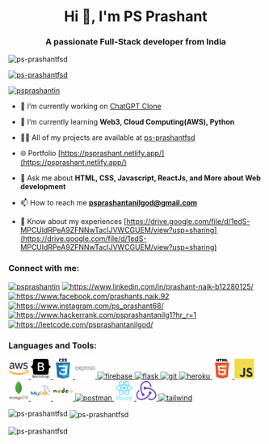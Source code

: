 <h1 align="center">Hi 👋, I'm PS Prashant</h1>
<h3 align="center">A passionate Full-Stack developer from India</h3>

<p align="left"> <img src="https://komarev.com/ghpvc/?username=ps-prashantfsd&label=Profile%20views&color=0e75b6&style=flat" alt="ps-prashantfsd" /> </p>

<p align="left"> <a href="https://github.com/ryo-ma/github-profile-trophy"><img src="https://github-profile-trophy.vercel.app/?username=ps-prashantfsd" alt="ps-prashantfsd" /></a> </p>

<p align="left"> <a href="https://twitter.com/psprashantin" target="blank"><img src="https://img.shields.io/twitter/follow/psprashantin?logo=twitter&style=for-the-badge" alt="psprashantin" /></a> </p>

- 🔭 I’m currently working on [ChatGPT Clone](https://github.com/PS-PrashantFSD/chatGPT-by-ps)

- 🌱 I’m currently learning **Web3, Cloud Computing(AWS), Python**

- 👨‍💻 All of my projects are available at [ps-prashantfsd](ps-prashantfsd)

- 🌐 Portfolio [https://psprashant.netlify.app/](https://psprashant.netlify.app/)

- 💬 Ask me about **HTML, CSS, Javascript, ReactJs, and More about Web development**

- 📫 How to reach me **psprashantanilgod@gmail.com**

- 📄 Know about my experiences [https://drive.google.com/file/d/1edS-MPCUldRPeA9ZFNNwTacIJVWCGUEM/view?usp=sharing](https://drive.google.com/file/d/1edS-MPCUldRPeA9ZFNNwTacIJVWCGUEM/view?usp=sharing)

<h3 align="left">Connect with me:</h3>
<p align="left">
<a href="https://twitter.com/psprashantin" target="blank"><img align="center" src="https://raw.githubusercontent.com/rahuldkjain/github-profile-readme-generator/master/src/images/icons/Social/twitter.svg" alt="psprashantin" height="30" width="40" /></a>
<a href="https://linkedin.com/in/https://www.linkedin.com/in/prashant-naik-b12280125/" target="blank"><img align="center" src="https://raw.githubusercontent.com/rahuldkjain/github-profile-readme-generator/master/src/images/icons/Social/linked-in-alt.svg" alt="https://www.linkedin.com/in/prashant-naik-b12280125/" height="30" width="40" /></a>
<a href="https://fb.com/https://www.facebook.com/prashants.naik.92" target="blank"><img align="center" src="https://raw.githubusercontent.com/rahuldkjain/github-profile-readme-generator/master/src/images/icons/Social/facebook.svg" alt="https://www.facebook.com/prashants.naik.92" height="30" width="40" /></a>
<a href="https://instagram.com/https://www.instagram.com/ps_prashant68/" target="blank"><img align="center" src="https://raw.githubusercontent.com/rahuldkjain/github-profile-readme-generator/master/src/images/icons/Social/instagram.svg" alt="https://www.instagram.com/ps_prashant68/" height="30" width="40" /></a>
<a href="https://www.hackerrank.com/https://www.hackerrank.com/psprashantanilg1?hr_r=1" target="blank"><img align="center" src="https://raw.githubusercontent.com/rahuldkjain/github-profile-readme-generator/master/src/images/icons/Social/hackerrank.svg" alt="https://www.hackerrank.com/psprashantanilg1?hr_r=1" height="30" width="40" /></a>
<a href="https://www.leetcode.com/https://leetcode.com/psprashantanilgod/" target="blank"><img align="center" src="https://raw.githubusercontent.com/rahuldkjain/github-profile-readme-generator/master/src/images/icons/Social/leet-code.svg" alt="https://leetcode.com/psprashantanilgod/" height="30" width="40" /></a>
</p>

<h3 align="left">Languages and Tools:</h3>
<p align="left"> <a href="https://aws.amazon.com" target="_blank" rel="noreferrer"> <img src="https://raw.githubusercontent.com/devicons/devicon/master/icons/amazonwebservices/amazonwebservices-original-wordmark.svg" alt="aws" width="40" height="40"/> </a> <a href="https://getbootstrap.com" target="_blank" rel="noreferrer"> <img src="https://raw.githubusercontent.com/devicons/devicon/master/icons/bootstrap/bootstrap-plain-wordmark.svg" alt="bootstrap" width="40" height="40"/> </a> <a href="https://www.w3schools.com/css/" target="_blank" rel="noreferrer"> <img src="https://raw.githubusercontent.com/devicons/devicon/master/icons/css3/css3-original-wordmark.svg" alt="css3" width="40" height="40"/> </a> <a href="https://expressjs.com" target="_blank" rel="noreferrer"> <img src="https://raw.githubusercontent.com/devicons/devicon/master/icons/express/express-original-wordmark.svg" alt="express" width="40" height="40"/> </a> <a href="https://firebase.google.com/" target="_blank" rel="noreferrer"> <img src="https://www.vectorlogo.zone/logos/firebase/firebase-icon.svg" alt="firebase" width="40" height="40"/> </a> <a href="https://flask.palletsprojects.com/" target="_blank" rel="noreferrer"> <img src="https://www.vectorlogo.zone/logos/pocoo_flask/pocoo_flask-icon.svg" alt="flask" width="40" height="40"/> </a> <a href="https://git-scm.com/" target="_blank" rel="noreferrer"> <img src="https://www.vectorlogo.zone/logos/git-scm/git-scm-icon.svg" alt="git" width="40" height="40"/> </a> <a href="https://heroku.com" target="_blank" rel="noreferrer"> <img src="https://www.vectorlogo.zone/logos/heroku/heroku-icon.svg" alt="heroku" width="40" height="40"/> </a> <a href="https://www.w3.org/html/" target="_blank" rel="noreferrer"> <img src="https://raw.githubusercontent.com/devicons/devicon/master/icons/html5/html5-original-wordmark.svg" alt="html5" width="40" height="40"/> </a> <a href="https://developer.mozilla.org/en-US/docs/Web/JavaScript" target="_blank" rel="noreferrer"> <img src="https://raw.githubusercontent.com/devicons/devicon/master/icons/javascript/javascript-original.svg" alt="javascript" width="40" height="40"/> </a> <a href="https://www.mongodb.com/" target="_blank" rel="noreferrer"> <img src="https://raw.githubusercontent.com/devicons/devicon/master/icons/mongodb/mongodb-original-wordmark.svg" alt="mongodb" width="40" height="40"/> </a> <a href="https://www.mysql.com/" target="_blank" rel="noreferrer"> <img src="https://raw.githubusercontent.com/devicons/devicon/master/icons/mysql/mysql-original-wordmark.svg" alt="mysql" width="40" height="40"/> </a> <a href="https://nodejs.org" target="_blank" rel="noreferrer"> <img src="https://raw.githubusercontent.com/devicons/devicon/master/icons/nodejs/nodejs-original-wordmark.svg" alt="nodejs" width="40" height="40"/> </a> <a href="https://postman.com" target="_blank" rel="noreferrer"> <img src="https://www.vectorlogo.zone/logos/getpostman/getpostman-icon.svg" alt="postman" width="40" height="40"/> </a> <a href="https://reactjs.org/" target="_blank" rel="noreferrer"> <img src="https://raw.githubusercontent.com/devicons/devicon/master/icons/react/react-original-wordmark.svg" alt="react" width="40" height="40"/> </a> <a href="https://redux.js.org" target="_blank" rel="noreferrer"> <img src="https://raw.githubusercontent.com/devicons/devicon/master/icons/redux/redux-original.svg" alt="redux" width="40" height="40"/> </a> <a href="https://tailwindcss.com/" target="_blank" rel="noreferrer"> <img src="https://www.vectorlogo.zone/logos/tailwindcss/tailwindcss-icon.svg" alt="tailwind" width="40" height="40"/> </a> </p>

<p><img align="left" src="https://github-readme-stats.vercel.app/api/top-langs?username=ps-prashantfsd&show_icons=true&locale=en&layout=compact" alt="ps-prashantfsd" /></p>

<p>&nbsp;<img align="center" src="https://github-readme-stats.vercel.app/api?username=ps-prashantfsd&show_icons=true&locale=en" alt="ps-prashantfsd" /></p>

<p><img align="center" src="https://github-readme-streak-stats.herokuapp.com/?user=ps-prashantfsd&" alt="ps-prashantfsd" /></p>
